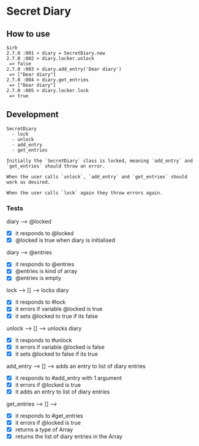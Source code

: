 # Secret Diary

## How to use

```
$irb
2.7.0 :001 > diary = SecretDiary.new
2.7.0 :002 > diary.locker.unlock
 => false
2.7.0 :003 > diary.add_entry('Dear diary')
 => ["Dear diary"]
2.7.0 :004 > diary.get_entries
 => ["Dear diary"]
2.7.0 :005 > diary.locker.lock
 => true
```

## Development
```
SecretDiary
  - lock
  - unlock
  - add_entry
  - get_entries

Initially the `SecretDiary` class is locked, meaning `add_entry` and `get_entries` should throw an error.

When the user calls `unlock`, `add_entry` and `get_entries` should work as desired.

When the user calls `lock` again they throw errors again.
```

### Tests

diary --> @locked
  - [x] it responds to @locked
  - [x] @locked is true when diary is initialised

diary --> @entries
  - [x] it responds to @entries
  - [x] @entries is kind of array
  - [x] @entries is empty

lock --> [] --> locks diary
  - [x] it responds to #lock
  - [x] it errors if variable @locked is true
  - [x] it sets @locked to true if its false

unlock --> [] --> unlocks diary
  - [x] it responds to #unlock
  - [x] it errors if variable @locked is false
  - [x] it sets @locked to false if its true

add_entry --> [] --> adds an entry to list of diary entries
  - [x] it responds to #add_entry with 1 argument
  - [x] it errors if @locked is true
  - [x] it adds an entry to list of diary entries

get_entries --> [] -->
  - [x] it responds to #get_entries
  - [x] it errors if @locked is true
  - [x] returns a type of Array
  - [x] returns the list of diary entries in the Array
